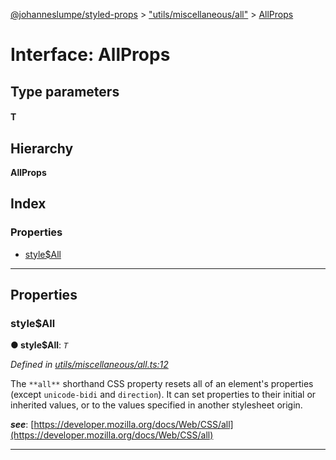 [@johanneslumpe/styled-props](../README.md) > ["utils/miscellaneous/all"](../modules/_utils_miscellaneous_all_.md) > [AllProps](../interfaces/_utils_miscellaneous_all_.allprops.md)

# Interface: AllProps

## Type parameters
#### T 
## Hierarchy

**AllProps**

## Index

### Properties

* [style$All](_utils_miscellaneous_all_.allprops.md#style_all)

---

## Properties

<a id="style_all"></a>

###  style$All

**● style$All**: *`T`*

*Defined in [utils/miscellaneous/all.ts:12](https://github.com/johanneslumpe/styled-props/blob/8e709f1/src/utils/miscellaneous/all.ts#L12)*

The `**all**` shorthand CSS property resets all of an element's properties (except `unicode-bidi` and `direction`). It can set properties to their initial or inherited values, or to the values specified in another stylesheet origin.

*__see__*: [https://developer.mozilla.org/docs/Web/CSS/all](https://developer.mozilla.org/docs/Web/CSS/all)

___

